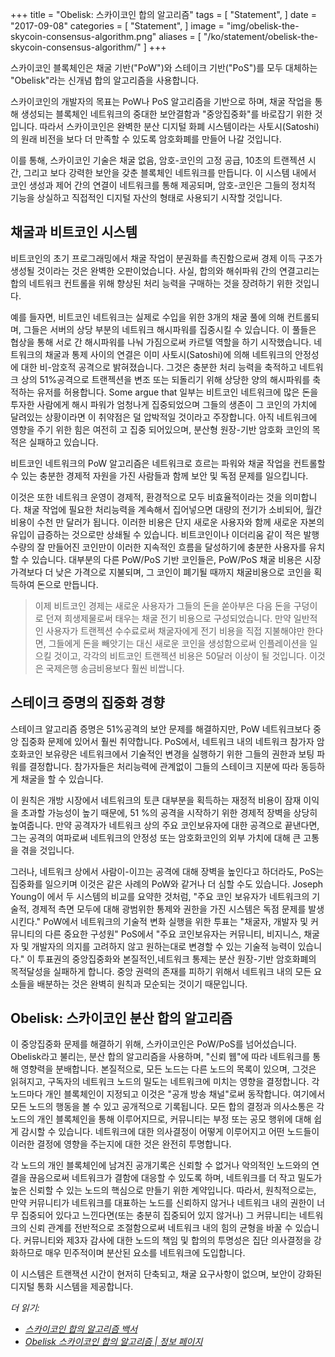 +++
title = "Obelisk: 스카이코인 합의 알고리즘"
tags = [
    "Statement",
]
date = "2017-09-08"
categories = [
    "Statement",
]
image = "img/obelisk-the-skycoin-consensus-algorithm.png"
aliases = [
	"/ko/statement/obelisk-the-skycoin-consensus-algorithm/"
]
+++

스카이코인 블록체인은 채굴 기반("PoW")와 스테이크 기반("PoS")를 모두 대체하는
"Obelisk"라는 신개념 합의 알고리즘을 사용합니다.

스카이코인의 개발자의 목표는 PoW나 PoS 알고리즘을 기반으로 하며, 채굴 작업을 통해
생성되는 블록체인 네트워크의 중대한 보안결함과 "중앙집중화"를 바로잡기 위한 것입니다.
따라서 스카이코인은 완벽한 분산 디지털 화폐 시스템이라는
사토시(Satoshi)의 원래 비전을 보다 더 만족할 수 있도록 암호화폐를 만들어 나갈 것입니다.

이를 통해, 스카이코인 기술은 채굴 없음, 암호-코인의 고정 공급, 10초의 트랜젝션 시간,
그리고 보다 강력한 보안을 갖춘 블록체인 네트워크를 만듭니다.
이 시스템 내에서 코인 생성과 제어 간의 연결이 네트워크를 통해 제공되며,
암호-코인은 그들의 정치적 기능을 상실하고 직접적인 디지털 자산의 형태로
사용되기 시작할 것입니다.

## 채굴과 비트코인 시스템

비트코인의 초기 프로그래밍에서 채굴 작업이 분권화를 촉진함으로써 경제 이득 구조가
생성될 것이라는 것은 완벽한 오판이었습니다.
사실, 합의와 해쉬파워 간의 연결고리는 합의 네트워크 컨트롤을 위해 향상된 처리 능력을
구매하는 것을 장려하기 위한 것입니다.

예를 들자면, 비트코인 네트워크는 실제로 수입을 위한 3개의 채굴 풀에 의해 컨트롤되며,
그들은 서버의 상당 부분의 네트워크 해시파워를 집중시킬 수 있습니다.
이 풀들은 협상을 통해 서로 간 해시파워를 나눠 가짐으로써 카르텔 역할을 하기 시작했습니다.
네트워크의 채굴과 통제 사이의 연결은 이미 사토시(Satoshi)에 의해 네트워크의 안정성에 대한
비-암호적 공격으로 밝혀졌습니다.
그것은 충분한 처리 능력을 축적하고 네트워크 상의 51%공격으로 트랜젝션을 변조 또는 되돌리기 위해
상당한 양의 해시파워를 축적하는 유저를 허용합니다. Some argue that
일부는 비트코인 네트워크에 많은 돈을 투자한 사람에게 해시 파워가 엄청나게 집중되었으며
그들의 생존이 그 코인의 가치에 달려있는 상황이라면
이 취약점은 덜 압박적일 것이라고 주장합니다.
아직 네트워크에 영향을 주기 위한 힘은 여전히 고 집중 되어있으며,
분산형 원장-기반 암호화 코인의 목적은 실패하고 있습니다.

비트코인 네트워크의 PoW 알고리즘은 네트워크로 흐르는 파워와
채굴 작업을 컨트롤할 수 있는 충분한 경제적 자원을 가진 사람들과 함께 보안 및 독점 문제를 일으킵니다.

이것은 또한 네트워크 운영이 경제적, 환경적으로 모두 비효율적이라는 것을 의미합니다.
채굴 작업에 필요한 처리능력을 계속해서 집어넣으면 대량의 전기가 소비되어,
월간 비용이 수천 만 달러가 됩니다.
이러한 비용은 단지 새로운 사용자와 함께 새로운 자본의 유입이 급증하는 것으로만 상쇄될 수 있습니다.
비트코인이나 이더리움 같이 적은 발행 수량의 잘 만들어진 코인만이 이러한 지속적인 흐름을
달성하기에 충분한 사용자를 유치할 수 있습니다.
대부분의 다른 PoW/PoS 기반 코인들은, PoW/PoS 채굴 비용은 시장가격보다 더 낮은 가격으로 지불되며,
그 코인이 폐기될 때까지 채굴비용으로 코인을 획득하여 돈으로 만듭니다.

>이제 비트코인 경제는 새로운 사용자가 그들의 돈을 쏟아부은 다음 돈을 구덩이로 던져
희생제물로써 태우는 채굴 전기 비용으로 구성되었습니다.
만약 일반적인 사용자가 트랜젝션 수수료로써 채굴자에게 전기 비용을 직접 지불해야만 한다면,
그들에게 돈을 빼앗기는 대신 새로운 코인을 생성함으로써
인플레이션을 일으킬 것이고, 각각의 비트코인 트랜젝션 비용은 50달러 이상이 될 것입니다.
이것은 국제은행 송금비용보다 훨씬 비쌉니다.

## 스테이크 증명의 집중화 경향

스테이크 알고리즘 증명은 51%공격의 보안 문제를 해결하지만,
PoW 네트워크보다 중앙 집중화 문제에 있어서 훨씬 취약합니다.
PoS에서, 네트워크 내의 네트워크 참가자 암호화코인 보유량은 네트워크에서 기술적인 변경을
실행하기 위한 그들의 권한과 보팅 파워를 결정합니다.
참가자들은 처리능력에 관계없이 그들의 스테이크 지분에 따라 동등하게 채굴을 할 수 있습니다.

이 원칙은 개방 시장에서 네트워크의 토큰 대부분을 획득하는 재정적 비용이
잠재 이익을 초과할 가능성이 높기 때문에,
51 %의 공격을 시작하기 위한 경제적 장벽을 상당히 높여줍니다.
만약 공격자가 네트워크 상의 주요 코인보유자에 대한 공격으로 끝낸다면,
그는 공격의 여파로써 네트워크의 안정성 또는 암호화코인의
외부 가치에 대해 큰 고통을 겪을 것입니다.

그러나, 네트워크 상에서 사람이-이끄는 공격에 대해 장벽을 높인다고 하더라도, PoS는
집중화를 일으키며 이것은 같은 사례의 PoW와 같거나 더 심할 수도 있습니다.
Joseph Young이 에서 두 시스템의 비교를 요약한 것처럼, "주요 코인 보유자가
네트워크의 기술적, 경제적 측면 모두에 대해 광범위한 통제와 권한을
가진 시스템은 독점 문제를 발생시킨다." PoW에서 네트워크의 기술적 변화 실행을 위한
투표는 "채굴자, 개발자 및 커뮤니티의 다른 중요한 구성원"
PoS에서 "주요 코인보유자는 커뮤니티, 비지니스, 채굴자 및 개발자의 의지를 고려하지 않고
원하는대로 변경할 수 있는 기술적 능력이 있습니다."
이 투표권의 중앙집중화와 본질적인,네트워크 통제는 분산 원장-기반 암호화폐의
목적달성을 실패하게 합니다.
중앙 권력의 존재를 피하기 위해서 네트워크 내의 모든 요소들을 배분하는 것은
완벽히 원칙과 모순되는 것이기 때문입니다.

## Obelisk: 스카이코인 분산 합의 알고리즘

이 중앙집중화 문제를 해결하기 위해, 스카이코인은 PoW/PoS를 넘어섰습니다.
Obelisk라고 불리는, 분산 합의 알고리즘을 사용하며, "신뢰 웹"에 따라
네트워크를 통해 영향력을 분배합니다.
본질적으로, 모든 노드는 다른 노드의 목록이 있으며, 그것은 읽혀지고,
구독자의 네트워크 노드의 밀도는 네트워크에 미치는 영향을 결정합니다.
각 노드마다 개인 블록체인이 지정되고 이것은 "공개 방송 채널"로써 동작합니다.
여기에서 모든 노드의 행동을 볼 수 있고 공개적으로 기록됩니다.
 모든 합의 결정과 의사소통은 각 노드의 개인 블록체인을 통해 이루어지므로,
 커뮤니티는 부정 또는 공모 행위에 대해 쉽게 감시할 수 있습니다.
네트워크에 대한 의사결정이 어떻게 이루어지고 어떤 노드들이 이러한 결정에
영향을 주는지에 대한 것은 완전히 투명합니다.

각 노드의 개인 블록체인에 남겨진 공개기록은 신뢰할 수 없거나 악의적인 노드와의
연결을 끊음으로써 네트워크가 결함에 대응할 수 있도록 하며,
네트워크를 더 작고 밀도가 높은 신뢰할 수 있는 노드의 핵심으로 만들기 위한 계약입니다.
따라서, 원칙적으로는, 만약 커뮤니티가 네트워크를 대표하는 노드를 신뢰하지 않거나
네트워크 내의 권한이 너무 집중되어 있다고 느낀다면(또는 충분히 집중되어 있지 않거나)
그 커뮤니티는 네트워크의 신뢰 관계를 전반적으로 조절함으로써 네트워크 내의 힘의 균형을 바꿀 수 있습니다.
커뮤니티와 제3자 감사에 대한 노드의 책임 및 합의의 투명성은 집단 의사결정을 강화하므로
매우 민주적이며 분산된 요소를 네트워크에 도입합니다.

이 시스템은 트랜잭션 시간이 현저히 단축되고, 채굴 요구사항이 없으며,
보안이 강화된 디지털 통화 시스템을 제공합니다.

*더 읽기:*

* *[스카이코인 합의 알고리즘 백서](https://www.skycoin.net/whitepapers)*
* *[Obelisk 스카이코인 합의 알고리즘 | 정보 페이지](/overview/obelisk-skycoin-consensus-algorithm-information-pages/)*
